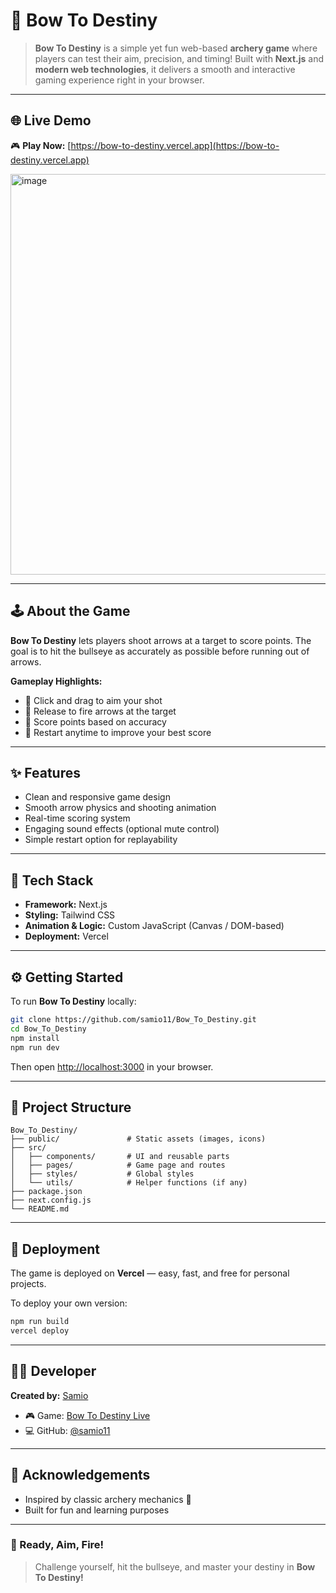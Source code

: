 # 🎯 Bow To Destiny

> **Bow To Destiny** is a simple yet fun web-based **archery game** where players can test their aim, precision, and timing! Built with **Next.js** and **modern web technologies**, it delivers a smooth and interactive gaming experience right in your browser.

---

## 🌐 Live Demo

🎮 **Play Now:** [https://bow-to-destiny.vercel.app](https://bow-to-destiny.vercel.app)

<img width="1052" height="641" alt="image" src="https://github.com/user-attachments/assets/fdffad99-6ed0-4241-aeec-e1913c844bbd" />


---

## 🕹️ About the Game

**Bow To Destiny** lets players shoot arrows at a target to score points. The goal is to hit the bullseye as accurately as possible before running out of arrows.

**Gameplay Highlights:**

* 🎯 Click and drag to aim your shot
* 🏹 Release to fire arrows at the target
* 🧮 Score points based on accuracy
* 🔁 Restart anytime to improve your best score

---

## ✨ Features

* Clean and responsive game design
* Smooth arrow physics and shooting animation
* Real-time scoring system
* Engaging sound effects (optional mute control)
* Simple restart option for replayability

---

## 🧰 Tech Stack

* **Framework:** Next.js
* **Styling:** Tailwind CSS
* **Animation & Logic:** Custom JavaScript (Canvas / DOM-based)
* **Deployment:** Vercel

---

## ⚙️ Getting Started

To run **Bow To Destiny** locally:

```bash
git clone https://github.com/samio11/Bow_To_Destiny.git
cd Bow_To_Destiny
npm install
npm run dev
```

Then open [http://localhost:3000](http://localhost:3000) in your browser.

---

## 📁 Project Structure

```text
Bow_To_Destiny/
├── public/               # Static assets (images, icons)
├── src/
│   ├── components/       # UI and reusable parts
│   ├── pages/            # Game page and routes
│   ├── styles/           # Global styles
│   └── utils/            # Helper functions (if any)
├── package.json
├── next.config.js
└── README.md
```

---

## 🚀 Deployment

The game is deployed on **Vercel** — easy, fast, and free for personal projects.

To deploy your own version:

```bash
npm run build
vercel deploy
```

---

## 👨‍💻 Developer

**Created by:** [Samio](https://github.com/samio11)

* 🎮 Game: [Bow To Destiny Live](https://bow-to-destiny.vercel.app)
* 💻 GitHub: [@samio11](https://github.com/samio11)

---

## 🧡 Acknowledgements

* Inspired by classic archery mechanics 🎯
* Built for fun and learning purposes

---

### 🏁 Ready, Aim, Fire!

> Challenge yourself, hit the bullseye, and master your destiny in **Bow To Destiny!**
